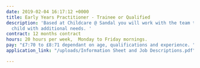 ```yaml
---
date: 2019-02-04 16:17:12 +0000
title: Early Years Practitioner - Trainee or Qualified
description: 'Based at Childcare @ Sandal you will work with the team to support a
  child with additional needs. '
contract: 12 months contract
hours: 20 hours per week,  Monday to Friday mornings.
pay: "£7:70 to £8:71 dependant on age, qualifications and experience. "
application_link: "/uploads/Information Sheet and Job Descriptions.pdf"

---
```

